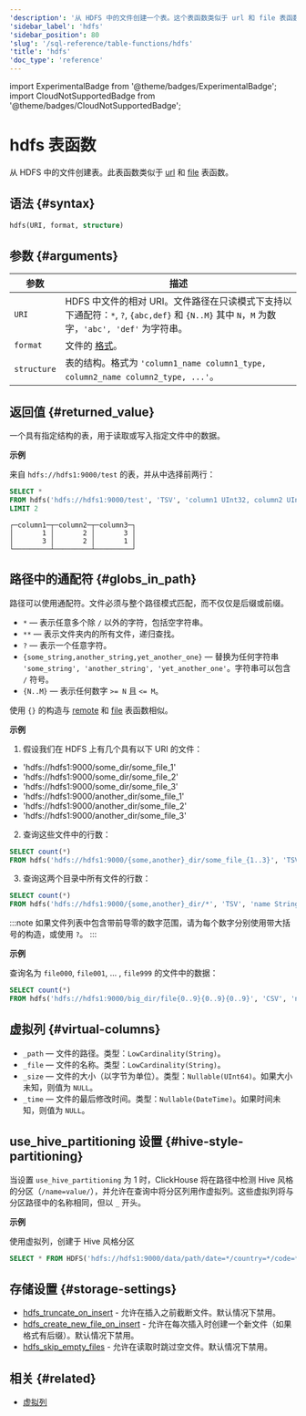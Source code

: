 ```yaml
---
'description': '从 HDFS 中的文件创建一个表。这个表函数类似于 url 和 file 表函数。'
'sidebar_label': 'hdfs'
'sidebar_position': 80
'slug': '/sql-reference/table-functions/hdfs'
'title': 'hdfs'
'doc_type': 'reference'
---
```


import ExperimentalBadge from '@theme/badges/ExperimentalBadge';
import CloudNotSupportedBadge from '@theme/badges/CloudNotSupportedBadge';


# hdfs 表函数 

从 HDFS 中的文件创建表。此表函数类似于 [url](../../sql-reference/table-functions/url.md) 和 [file](../../sql-reference/table-functions/file.md) 表函数。

## 语法 {#syntax}

```sql
hdfs(URI, format, structure)
```

## 参数 {#arguments}

| 参数      | 描述                                                                                                                                                                   |
|-----------|-----------------------------------------------------------------------------------------------------------------------------------------------------------------------|
| `URI`     | HDFS 中文件的相对 URI。文件路径在只读模式下支持以下通配符：`*`, `?`, `{abc,def}` 和 `{N..M}` 其中 `N`，`M` 为数字，`'abc', 'def'` 为字符串。                             |
| `format`  | 文件的 [格式](/sql-reference/formats)。                                                                                                                                 |
| `structure`| 表的结构。格式为 `'column1_name column1_type, column2_name column2_type, ...'`。                                                                                     |

## 返回值 {#returned_value}

一个具有指定结构的表，用于读取或写入指定文件中的数据。

**示例**

来自 `hdfs://hdfs1:9000/test` 的表，并从中选择前两行：

```sql
SELECT *
FROM hdfs('hdfs://hdfs1:9000/test', 'TSV', 'column1 UInt32, column2 UInt32, column3 UInt32')
LIMIT 2
```

```text
┌─column1─┬─column2─┬─column3─┐
│       1 │       2 │       3 │
│       3 │       2 │       1 │
└─────────┴─────────┴─────────┘
```

## 路径中的通配符 {#globs_in_path}

路径可以使用通配符。文件必须与整个路径模式匹配，而不仅仅是后缀或前缀。

- `*` — 表示任意多个除 `/` 以外的字符，包括空字符串。
- `**` — 表示文件夹内的所有文件，递归查找。
- `?` — 表示一个任意字符。
- `{some_string,another_string,yet_another_one}` — 替换为任何字符串 `'some_string', 'another_string', 'yet_another_one'`。字符串可以包含 `/` 符号。
- `{N..M}` — 表示任何数字 `>= N` 且 `<= M`。

使用 `{}` 的构造与 [remote](remote.md) 和 [file](file.md) 表函数相似。

**示例**

1. 假设我们在 HDFS 上有几个具有以下 URI 的文件：

- 'hdfs://hdfs1:9000/some_dir/some_file_1'
- 'hdfs://hdfs1:9000/some_dir/some_file_2'
- 'hdfs://hdfs1:9000/some_dir/some_file_3'
- 'hdfs://hdfs1:9000/another_dir/some_file_1'
- 'hdfs://hdfs1:9000/another_dir/some_file_2'
- 'hdfs://hdfs1:9000/another_dir/some_file_3'

2. 查询这些文件中的行数：

<!-- -->

```sql
SELECT count(*)
FROM hdfs('hdfs://hdfs1:9000/{some,another}_dir/some_file_{1..3}', 'TSV', 'name String, value UInt32')
```

3. 查询这两个目录中所有文件的行数：

<!-- -->

```sql
SELECT count(*)
FROM hdfs('hdfs://hdfs1:9000/{some,another}_dir/*', 'TSV', 'name String, value UInt32')
```

:::note
如果文件列表中包含带前导零的数字范围，请为每个数字分别使用带大括号的构造，或使用 `?`。
:::

**示例**

查询名为 `file000`, `file001`, ... , `file999` 的文件中的数据：

```sql
SELECT count(*)
FROM hdfs('hdfs://hdfs1:9000/big_dir/file{0..9}{0..9}{0..9}', 'CSV', 'name String, value UInt32')
```

## 虚拟列 {#virtual-columns}

- `_path` — 文件的路径。类型：`LowCardinality(String)`。
- `_file` — 文件的名称。类型：`LowCardinality(String)`。
- `_size` — 文件的大小（以字节为单位）。类型：`Nullable(UInt64)`。如果大小未知，则值为 `NULL`。
- `_time` — 文件的最后修改时间。类型：`Nullable(DateTime)`。如果时间未知，则值为 `NULL`。

## use_hive_partitioning 设置 {#hive-style-partitioning}

当设置 `use_hive_partitioning` 为 1 时，ClickHouse 将在路径中检测 Hive 风格的分区（`/name=value/`），并允许在查询中将分区列用作虚拟列。这些虚拟列将与分区路径中的名称相同，但以 `_` 开头。

**示例**

使用虚拟列，创建于 Hive 风格分区

```sql
SELECT * FROM HDFS('hdfs://hdfs1:9000/data/path/date=*/country=*/code=*/*.parquet') WHERE _date > '2020-01-01' AND _country = 'Netherlands' AND _code = 42;
```

## 存储设置 {#storage-settings}

- [hdfs_truncate_on_insert](operations/settings/settings.md#hdfs_truncate_on_insert) - 允许在插入之前截断文件。默认情况下禁用。
- [hdfs_create_new_file_on_insert](operations/settings/settings.md#hdfs_create_new_file_on_insert) - 允许在每次插入时创建一个新文件（如果格式有后缀）。默认情况下禁用。
- [hdfs_skip_empty_files](operations/settings/settings.md#hdfs_skip_empty_files) - 允许在读取时跳过空文件。默认情况下禁用。

## 相关 {#related}

- [虚拟列](../../engines/table-engines/index.md#table_engines-virtual_columns)
